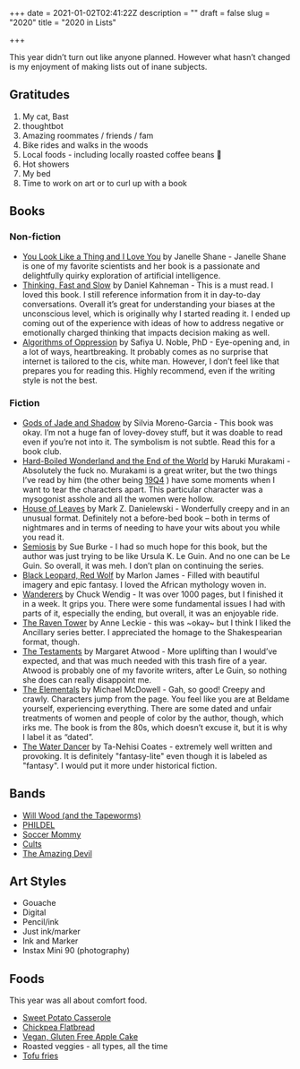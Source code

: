 +++
date = 2021-01-02T02:41:22Z
description = ""
draft = false
slug = "2020"
title = "2020 in Lists"

+++


This year didn’t turn out like anyone planned. However what hasn’t changed is my enjoyment of making lists out of inane subjects.

## Gratitudes

1. My cat, Bast
2. thoughtbot
3. Amazing roommates / friends / fam
4. Bike rides and walks in the woods
5. Local foods - including locally roasted coffee beans 🤤
6. Hot showers
7. My bed
8. Time to work on art or to curl up with a book

## Books

### Non-fiction

* [You Look Like a Thing and I Love You](https://bookpage.com/reviews/24510-janelle-shane-you-look-like-thing-nonfiction) by Janelle Shane - Janelle Shane is one of my favorite scientists and her book is a passionate and delightfully quirky exploration of artificial intelligence.
* [Thinking, Fast and Slow](https://en.wikipedia.org/wiki/Thinking%2C_Fast_and_Slow) by  Daniel Kahneman - This is a must read. I loved this book. I still reference information from it in day-to-day conversations. Overall it’s great for understanding your biases at the unconscious level, which is originally why I started reading it. I ended up coming out of the experience with ideas of how to address negative or emotionally charged thinking that impacts decision making as well.
* [Algorithms of Oppression](http://algorithmsofoppression.com) by Safiya U. Noble, PhD - Eye-opening and, in a lot of ways, heartbreaking. It probably comes as no surprise that internet is tailored to the cis, white man. However, I don’t feel like that prepares you for reading this. Highly recommend, even if the writing style is not the best.

### Fiction

* [Gods of Jade and Shadow](https://bookmarks.reviews/reviews/gods-of-jade-and-shadow/) by Silvia Moreno-Garcia - This book was okay. I’m not a huge fan of lovey-dovey stuff, but it was doable to read even if you’re not into it. The symbolism is not subtle. Read this for a book club.
* [Hard-Boiled Wonderland and the End of the World](http://www.harukimurakami.com/book/hard-boiled-wonderland-and-the-end-of-the-world) by Haruki Murakami - Absolutely the fuck no. Murakami is a great writer, but the two things I’ve read by him (the other being [19Q4](http://www.harukimurakami.com/book/1q84) ) have some moments when I want to tear the characters apart. This particular character was a mysogonist asshole and all the women were hollow.
* [House of Leaves](https://bookmarks.reviews/reviews/house-of-leaves/) by Mark Z. Danielewski - Wonderfully creepy and in an unusual format. Definitely not a before-bed book – both in terms of nightmares and in terms of needing to have your wits about you while you read it.
* [Semiosis](https://bookmarks.reviews/reviews/semiosis/) by Sue Burke - I had so much hope for this book, but the author was just trying to be like Ursula K. Le Guin. And no one can be Le Guin. So overall, it was meh. I don’t plan on continuing the series.
* [Black Leopard, Red Wolf](https://en.wikipedia.org/wiki/Black_Leopard%2C_Red_Wolf) by Marlon James - Filled with beautiful imagery and epic fantasy. I loved the African mythology woven in.
* [Wanderers](https://bookmarks.reviews/reviews/wanderers/) by Chuck Wendig - It was over 1000 pages, but I finished it in a week. It grips you. There were some fundamental issues I had with parts of it, especially the ending, but overall, it was an enjoyable ride.
* [The Raven Tower](https://bookmarks.reviews/reviews/the-raven-tower/) by Anne Leckie - this was ~okay~ but I think I liked the Ancillary series better. I appreciated the homage to the Shakespearian format, though.
* [The Testaments](https://bookmarks.reviews/reviews/the-testaments-the-sequel-to-the-handmaids-tale/) by Margaret Atwood - More uplifting than I would’ve expected, and that was much needed with this trash fire of a year. Atwood is probably one of my favorite writers, after Le Guin, so nothing she does can really disappoint me.
* [The Elementals](https://www.goodreads.com/book/show/301053.The_Elementals) by Michael McDowell - Gah, so good! Creepy and crawly. Characters jump from the page. You feel like you are at Beldame yourself, experiencing everything. There are some dated and unfair treatments of women and people of color by the author, though, which irks me. The book is from the 80s, which doesn’t excuse it, but it is why I label it as “dated”.
* [The Water Dancer](https://bookmarks.reviews/reviews/the-water-dancer/) by Ta-Nehisi Coates - extremely well written and provoking. It is definitely "fantasy-lite" even though it is labeled as "fantasy". I would put it more under historical fiction.

## Bands

* [Will Wood (and the Tapeworms)](https://www.willwood.net/)
* [PHILDEL](https://www.phildel.com/)
* [Soccer Mommy](https://soccermommyband.com)
* [Cults](https://cults.bandcamp.com)
* [The Amazing Devil](https://theamazingdevil.com)

## Art Styles

* Gouache
* Digital
* Pencil/ink
* Just ink/marker
* Ink and Marker
* Instax Mini 90 (photography)

## Foods

This year was all about comfort food.

* [Sweet Potato Casserole](https://www.foodnetwork.com/recipes/food-network-kitchen/sweet-potato-casserole-3364945)
* [Chickpea Flatbread](https://www.thekitchn.com/how-to-make-socca-a-naturally-gluten-free-chickpea-flatbread-cooking-lessons-from-the-kitchn-169513)
* [Vegan, Gluten Free Apple Cake](https://www.rhiansrecipes.com/gluten-free-vegan-apple-cake/)
* Roasted veggies - all types, all the time
* [Tofu fries](https://healthiersteps.com/recipe/tofu-fries-recipe/)

